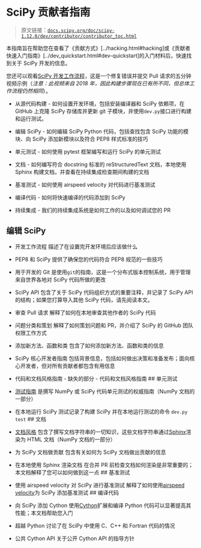 # SciPy 贡献者指南

> 原文链接：[`docs.scipy.org/doc/scipy-1.12.0/dev/contributor/contributor_toc.html`](https://docs.scipy.org/doc/scipy-1.12.0/dev/contributor/contributor_toc.html)

本指南旨在帮助您在查看了《贡献方式》[../hacking.html#hacking]或《贡献者快速入门指南》[../dev_quickstart.html#dev-quickstart]的入门材料后，快速找到关于 SciPy 开发的信息。

您还可以观看[SciPy 开发工作流程](https://youtu.be/HgU01gJbzMY)，这是一个修复错误并提交 Pull 请求的五分钟视频示例（*注意：此视频来自 2018 年，因此构建步骤现在已有所不同，但总体工作流程仍然相同*）。

+   从源代码构建 - 如何设置开发环境，包括安装编译器和 SciPy 依赖项，在 GitHub 上克隆 SciPy 存储库并更新 git 子模块，并使用`dev.py`接口进行构建和运行测试。

+   编辑 SciPy - 如何编辑 SciPy Python 代码，包括查找包含 SciPy 功能的模块、向 SciPy 添加新模块以及符合 PEP8 样式标准的技巧

+   单元测试 - 如何使用 pytest 框架编写和运行 SciPy 的单元测试

+   文档 - 如何编写符合 docstring 标准的 reStructuredText 文档，本地使用 Sphinx 构建文档，并查看在持续集成检查期间构建的文档

+   基准测试 - 如何使用 airspeed velocity 对代码进行基准测试

+   编译代码 - 如何将快速编译的代码添加到 SciPy

+   持续集成 - 我们的持续集成系统是如何工作的以及如何调试您的 PR

## 编辑 SciPy

+   开发工作流程 描述了在设置完开发环境后应该做什么

+   PEP8 和 SciPy 提供了确保您的代码符合 PEP8 规范的一些技巧

+   用于开发的 Git 是使用`git`的指南，这是一个分布式版本控制系统，用于管理来自世界各地对 SciPy 代码所做的更改

+   SciPy API 包含了关于 SciPy 代码组织方式的重要注释，并记录了 SciPy API 的结构；如果您打算导入其他 SciPy 代码，请先阅读本文。

+   审查 Pull 请求 解释了如何在本地审查其他作者的 SciPy 代码

+   问题分类和策划 解释了如何策划问题和 PR，并介绍了 SciPy 的 GitHub 团队权限工作方式

+   添加新方法、函数和类 包含了如何添加新方法、函数和类的信息

+   SciPy 核心开发者指南 包括背景信息，包括如何做出决策和准备发布；面向核心开发者，但对所有贡献者都包含有用信息

+   代码和文档风格指南 - 缺失的部分 - 代码和文档风格指南  ## 单元测试

+   [测试指南](https://numpy.org/devdocs/reference/testing.html "(在 NumPy v2.0.dev0 中)") 是撰写 NumPy 或 SciPy 代码单元测试的权威指南（NumPy 文档的一部分）

+   在本地运行 SciPy 测试记录了构建 SciPy 并在本地运行测试的命令 `dev.py test`  ## 文档

+   [文档风格](https://numpy.org/devdocs/dev/howto-docs.html#howto-document "(在 NumPy v2.0.dev0 中)") 包含了撰写文档字符串的一切知识，这些文档字符串通过[Sphinx](http://www.sphinx-doc.org/en/master/)渲染为 HTML 文档（NumPy 文档的一部分）

+   为 SciPy 文档做贡献 包含有关如何为 SciPy 文档做出贡献的信息

+   在本地使用 Sphinx 渲染文档 在合并 PR 前检查文档如何渲染是非常重要的；本文档解释了您可以如何做到这一点  ## 基准测试

+   使用 airspeed velocity 对 SciPy 进行基准测试 解释了如何使用[airspeed velocity](https://asv.readthedocs.io/en/stable/)为 SciPy 添加基准测试  ## 编译代码

+   向 SciPy 添加 Cython 使用[Cython](https://cython.org/)扩展和编译 Python 代码可以显著提高其性能；本文档帮助您入门

+   超越 Python 讨论了在 SciPy 中使用 C、C++ 和 Fortran 代码的情况

+   公共 Cython API 关于公开 Cython API 的指导方针
